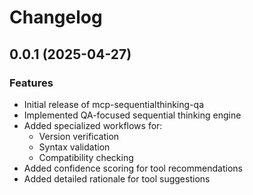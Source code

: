 # Changelog

## 0.0.1 (2025-04-27)

### Features

- Initial release of mcp-sequentialthinking-qa
- Implemented QA-focused sequential thinking engine
- Added specialized workflows for:
  - Version verification
  - Syntax validation
  - Compatibility checking
- Added confidence scoring for tool recommendations
- Added detailed rationale for tool suggestions
